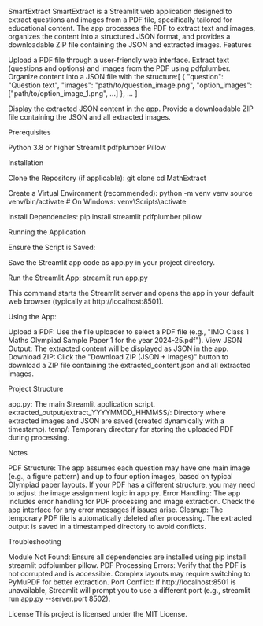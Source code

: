 SmartExtract
SmartExtract is a Streamlit web application designed to extract questions and images from a PDF file, specifically tailored for educational content. The app processes the PDF to extract text and images, organizes the content into a structured JSON format, and provides a downloadable ZIP file containing the JSON and extracted images.
Features

Upload a PDF file through a user-friendly web interface.
Extract text (questions and options) and images from the PDF using pdfplumber.
Organize content into a JSON file with the structure:[
    {
        "question": "Question text",
        "images": "path/to/question_image.png",
        "option_images": ["path/to/option_image_1.png", ...]
    },
    ...
]


Display the extracted JSON content in the app.
Provide a downloadable ZIP file containing the JSON and all extracted images.

Prerequisites

Python 3.8 or higher
Streamlit
pdfplumber
Pillow

Installation

Clone the Repository (if applicable):
git clone <repository-url>
cd MathExtract


Create a Virtual Environment (recommended):
python -m venv venv
source venv/bin/activate  # On Windows: venv\Scripts\activate


Install Dependencies:
pip install streamlit pdfplumber pillow



Running the Application

Ensure the Script is Saved:

Save the Streamlit app code as app.py in your project directory.


Run the Streamlit App:
streamlit run app.py


This command starts the Streamlit server and opens the app in your default web browser (typically at http://localhost:8501).


Using the App:

Upload a PDF: Use the file uploader to select a PDF file (e.g., "IMO Class 1 Maths Olympiad Sample Paper 1 for the year 2024-25.pdf").
View JSON Output: The extracted content will be displayed as JSON in the app.
Download ZIP: Click the "Download ZIP (JSON + Images)" button to download a ZIP file containing the extracted_content.json and all extracted images.



Project Structure

app.py: The main Streamlit application script.
extracted_output/extract_YYYYMMDD_HHMMSS/: Directory where extracted images and JSON are saved (created dynamically with a timestamp).
temp/: Temporary directory for storing the uploaded PDF during processing.

Notes

PDF Structure: The app assumes each question may have one main image (e.g., a figure pattern) and up to four option images, based on typical Olympiad paper layouts. If your PDF has a different structure, you may need to adjust the image assignment logic in app.py.
Error Handling: The app includes error handling for PDF processing and image extraction. Check the app interface for any error messages if issues arise.
Cleanup: The temporary PDF file is automatically deleted after processing. The extracted output is saved in a timestamped directory to avoid conflicts.

Troubleshooting

Module Not Found: Ensure all dependencies are installed using pip install streamlit pdfplumber pillow.
PDF Processing Errors: Verify that the PDF is not corrupted and is accessible. Complex layouts may require switching to PyMuPDF for better extraction.
Port Conflict: If http://localhost:8501 is unavailable, Streamlit will prompt you to use a different port (e.g., streamlit run app.py --server.port 8502).

License
This project is licensed under the MIT License.